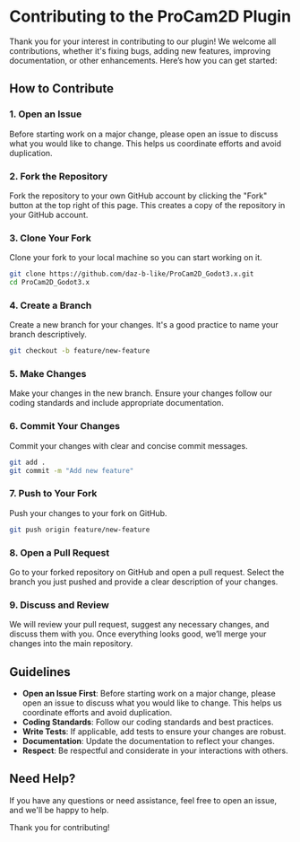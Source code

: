 # Contributing to the ProCam2D Plugin

Thank you for your interest in contributing to our plugin! We welcome all contributions, whether it's fixing bugs, adding new features, improving documentation, or other enhancements. Here’s how you can get started:

## How to Contribute

### 1. Open an Issue

Before starting work on a major change, please open an issue to discuss what you would like to change. This helps us coordinate efforts and avoid duplication.

### 2. Fork the Repository

Fork the repository to your own GitHub account by clicking the "Fork" button at the top right of this page. This creates a copy of the repository in your GitHub account.

### 3. Clone Your Fork

Clone your fork to your local machine so you can start working on it.

```sh
git clone https://github.com/daz-b-like/ProCam2D_Godot3.x.git
cd ProCam2D_Godot3.x
```

### 4. Create a Branch

Create a new branch for your changes. It's a good practice to name your branch descriptively.

```sh
git checkout -b feature/new-feature
```

### 5. Make Changes

Make your changes in the new branch. Ensure your changes follow our coding standards and include appropriate documentation.

### 6. Commit Your Changes

Commit your changes with clear and concise commit messages.

```sh
git add .
git commit -m "Add new feature"
```

### 7. Push to Your Fork

Push your changes to your fork on GitHub.

```sh
git push origin feature/new-feature
```

### 8. Open a Pull Request

Go to your forked repository on GitHub and open a pull request. Select the branch you just pushed and provide a clear description of your changes.

### 9. Discuss and Review

We will review your pull request, suggest any necessary changes, and discuss them with you. Once everything looks good, we’ll merge your changes into the main repository.

## Guidelines

- **Open an Issue First**: Before starting work on a major change, please open an issue to discuss what you would like to change. This helps us coordinate efforts and avoid duplication.
- **Coding Standards**: Follow our coding standards and best practices.
- **Write Tests**: If applicable, add tests to ensure your changes are robust.
- **Documentation**: Update the documentation to reflect your changes.
- **Respect**: Be respectful and considerate in your interactions with others.

## Need Help?

If you have any questions or need assistance, feel free to open an issue, and we'll be happy to help.

Thank you for contributing!